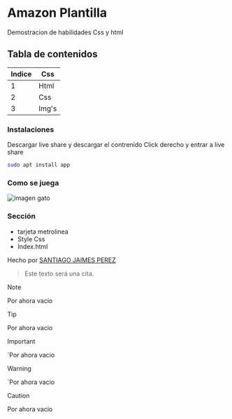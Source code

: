 # Amazon Plantilla
Demostracion de habilidades Css y html

## Tabla de contenidos
| Indice | Css  |
|--|--|
| 1 | Html |
| 2 | Css |
| 3 |   Img's  |


### Instalaciones 
Descargar live share y descargar el contrenido 
Click derecho y entrar a live share

```bash
sudo apt install app
```

### Como se juega 
![imagen gato](./img/LogoPrimeE2.png)

### Sección 
- tarjeta metrolinea
- Style Css
- Index.html

Hecho por [SANTIAGO JAIMES PEREZ](https://github.com/SxntiagoJP)

>Este texto será una cita.

> [!NOTE]
>Por ahora vacio

> [!TIP]
>Por ahora vacio

> [!IMPORTANT]  
> ´Por ahora vacio

> [!WARNING]  
> ´Por ahora vacio

> [!CAUTION]
>Por ahora vacio